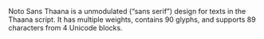 Noto Sans Thaana is a unmodulated (“sans serif”) design for texts in the Thaana script. It has multiple weights, contains 90 glyphs, and supports 89 characters from 4 Unicode blocks.
